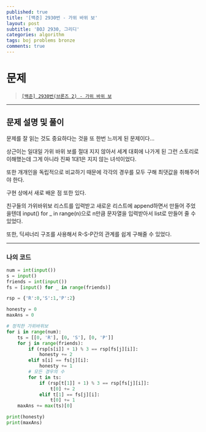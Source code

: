 ```yaml
---
published: true
title: '[백준] 2930번 - 가위 바위 보'
layout: post
subtitle: 'BOJ 2930, 그리디'
categories: algorithm
tags: boj problems bronze
comments: true
---
```


# 문제
> [`[백준] 2930번(브론즈 2) - 가위 바위 보`](https://www.acmicpc.net/problem/2930)

---
## 문제 설명 및 풀이

문제를 잘 읽는 것도 중요하다는 것을 또 한번 느끼게 된 문제이다...

상근이는 일대일 가위 바위 보를 절대 지지 않아서 세계 대회에 나가게 된 그런 스토리로 이해했는데 그게 아니라 진짜 1대1은 지지 않는 녀석이었다.

또한 개개인을 독립적으로 비교하기 때문에 각각의 경우를 모두 구해 최댓값을 취해주어야 한다.

구현 상에서 새로 배운 점 또한 있다.

친구들의 가위바위보 리스트를 입력받고 새로운 리스트에 append하면서 만들어 주었을텐데 input() for _ in range(n)으로 n만큼 문자열을 입력받아서 list로 만들어 줄 수 있었다.

또한, 딕셔너리 구조를 사용해서 R-S-P간의 관계를 쉽게 구해줄 수 있었다.

---
### 나의 코드
```python
num = int(input())
s = input()
friends = int(input())
fs = [input() for _ in range(friends)]

rsp = {'R':0,'S':1,'P':2}

honesty = 0
maxAns = 0

# 정직한 가위바위보
for i in range(num):
    ts = [[0, 'R'], [0, 'S'], [0, 'P']]
    for j in range(friends):
        if (rsp[s[i]] + 1) % 3 == rsp[fs[j][i]]:
            honesty += 2
        elif s[i] == fs[j][i]:
            honesty += 1
        # 모든 경우의 수
        for t in ts:
            if (rsp[t[1]] + 1) % 3 == rsp[fs[j][i]]:
                t[0] += 2
            elif t[1] == fs[j][i]:
                t[0] += 1
    maxAns += max(ts)[0]

print(honesty)
print(maxAns)

```
